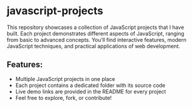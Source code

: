 # javascript-projects
This repository showcases a collection of JavaScript projects that I have built. Each project demonstrates different aspects of JavaScript, ranging from basic to advanced concepts. You’ll find interactive features, modern JavaScript techniques, and practical applications of web development.

## Features:
- Multiple JavaScript projects in one place
- Each project contains a dedicated folder with its source code
- Live demo links are provided in the README for every project
- Feel free to explore, fork, or contribute!

